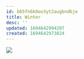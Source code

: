 ```yaml
---
id: b65fn6k0oo3yt2augbndbje
title: Winter
desc: ''
updated: 1694642994207
created: 1694642973824
---
```

![](/assets/icon-winter.png)
